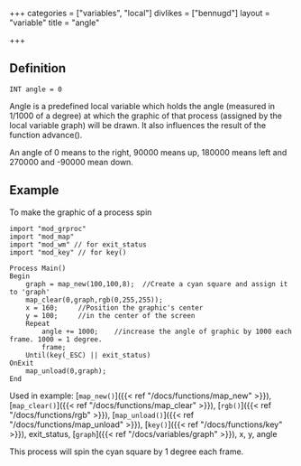 +++
categories = ["variables", "local"]
divlikes = ["bennugd"]
layout = "variable"
title = "angle"

+++

## Definition

    INT angle = 0

Angle is a predefined local variable which holds the angle (measured in 1/1000 of a degree) at which the graphic of that process (assigned by the local variable graph) will be drawn. It also influences the result of the function advance().

An angle of 0 means to the right, 90000 means up, 180000 means left and 270000 and -90000 mean down.

## Example

To make the graphic of a process spin

```
import "mod_grproc"
import "mod_map"
import "mod_wm" // for exit_status
import "mod_key" // for key()

Process Main()
Begin
    graph = map_new(100,100,8);  //Create a cyan square and assign it to 'graph'
    map_clear(0,graph,rgb(0,255,255));
    x = 160;     //Position the graphic's center
    y = 100;     //in the center of the screen
    Repeat
        angle += 1000;    //increase the angle of graphic by 1000 each frame. 1000 = 1 degree.
        frame;
    Until(key(_ESC) || exit_status)
OnExit
    map_unload(0,graph);
End
```

Used in example: [`map_new()`]({{< ref "/docs/functions/map_new" >}}), [`map_clear()`]({{< ref "/docs/functions/map_clear" >}}), [`rgb()`]({{< ref "/docs/functions/rgb" >}}), [`map_unload()`]({{< ref "/docs/functions/map_unload" >}}), [`key()`]({{< ref "/docs/functions/key" >}}), exit_status, [`graph`]({{< ref "/docs/variables/graph" >}}), x, y, angle

This process will spin the cyan square by 1 degree each frame.
